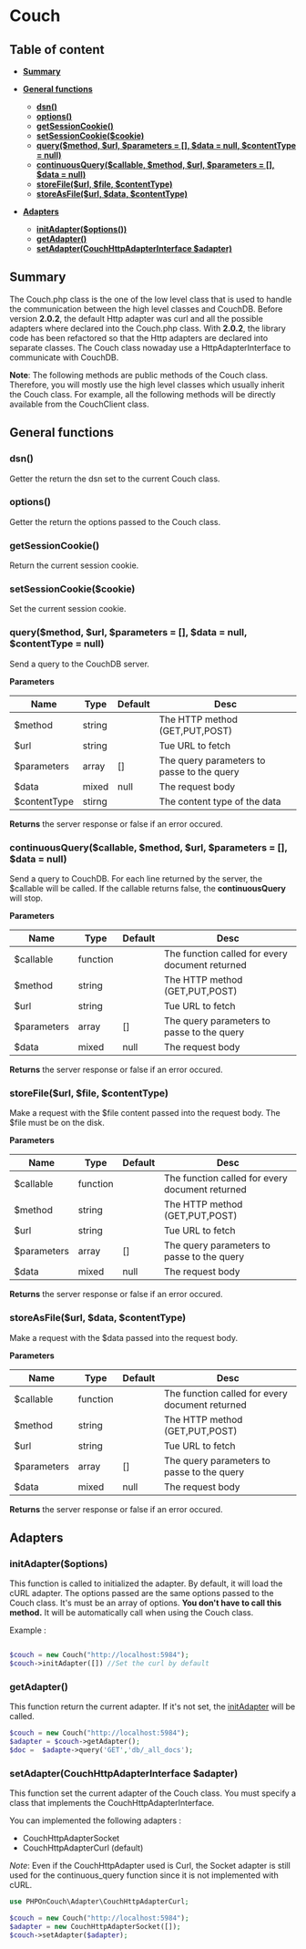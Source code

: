 # Couch

## Table of content

- [**Summary**](#summary)
- [**General functions**](#general-functions)
    + [**dsn()**](#dsn)
    + [**options()**](#options)
    + [**getSessionCookie()**](#getsessioncookie)
    + [**setSessionCookie($cookie)**](#setsessioncookiecookie)
    + [**query($method, $url, $parameters = [], $data = null, $contentType = null)**](#querymethod-url-parameters---data--null-contenttype--null)
    + [**continuousQuery($callable, $method, $url, $parameters = [], $data = null)**](#continuousquerycallable-method-url-parameters---data--null)
    + [**storeFile($url, $file, $contentType)**](#storefileurl-file-contenttype)
    + [**storeAsFile($url, $data, $contentType)**](#storeasfileurl-data-contenttype)
    
- [**Adapters**](#adapters)
    + [**initAdapter($options())**](#initadapteroptions)
    + [**getAdapter()**](#getadapter)
    + [**setAdapter(CouchHttpAdapterInterface $adapter)**](#setadaptercouchhttpadapterinterface-adapter)

## Summary

The Couch.php class is the one of the low level class that is used to handle the communication between the high level classes and CouchDB. Before version **2.0.2**, the default Http adapter was curl and all the possible adapters where declared into the Couch.php class. With **2.0.2**, the library code has been refactored so  that the Http adapters are declared into separate classes. The Couch class nowaday use a HttpAdapterInterface to communicate with CouchDB.

**Note**: The following methods are public methods of the Couch class. Therefore, you will mostly use the high level classes which usually inherit the Couch class. For example, all the following methods will be directly available from the CouchClient class.

## General functions 

### dsn()

Getter the return the dsn set to the current Couch class.

### options()

Getter the return the options passed to the Couch class.

### getSessionCookie()

Return the current session cookie.

### setSessionCookie($cookie)

Set the current session cookie.

### query($method, $url, $parameters = [], $data = null, $contentType = null)

Send a query to the CouchDB server. 

**Parameters**

| Name | Type | Default | Desc |
|---|---|---|---|
| $method | string |   | The HTTP method (GET,PUT,POST) |
| $url | string |   | Tue URL to fetch |
| $parameters | array | [] | The query parameters to passe to the query |
| $data | mixed | null | The request body | 
| $contentType | stirng |   | The content type of the data |

**Returns**  the server response or false if an error occured.

### continuousQuery($callable, $method, $url, $parameters = [], $data = null)

Send a query to CouchDB. For each line returned by the server, the $callable will be called. If the callable returns false, the **continuousQuery** will stop.

**Parameters**

| Name | Type | Default | Desc |
|---|---|---|---|
| $callable | function |   | The function called for every document returned |
| $method | string |   | The HTTP method (GET,PUT,POST) |
| $url | string |   | Tue URL to fetch |
| $parameters | array | [] | The query parameters to passe to the query |
| $data | mixed | null | The request body | 

**Returns**  the server response or false if an error occured.

### storeFile($url, $file, $contentType)

Make a request with the $file content passed into the request body. The $file must be on the disk.

**Parameters**

| Name | Type | Default | Desc |
|---|---|---|---|
| $callable | function |   | The function called for every document returned |
| $method | string |   | The HTTP method (GET,PUT,POST) |
| $url | string |   | Tue URL to fetch |
| $parameters | array | [] | The query parameters to passe to the query |
| $data | mixed | null | The request body | 

**Returns**  the server response or false if an error occured.

### storeAsFile($url, $data, $contentType)

Make a request with the $data passed into the request body.

**Parameters**

| Name | Type | Default | Desc |
|---|---|---|---|
| $callable | function |   | The function called for every document returned |
| $method | string |   | The HTTP method (GET,PUT,POST) |
| $url | string |   | Tue URL to fetch |
| $parameters | array | [] | The query parameters to passe to the query |
| $data | mixed | null | The request body | 

**Returns**  the server response or false if an error occured.

## Adapters



### initAdapter($options)

This function is called to initialized the adapter. By default, it will load the cURL adapter. The options passed are the same options passed to the Couch class. It's must be an array of options. **You don't have to call this method.** It will be automatically call when using the Couch class.

Example :

```php

$couch = new Couch("http://localhost:5984");
$couch->initAdapter([]) //Set the curl by default
```


### getAdapter()

This function return the current adapter. If it's not set, the [initAdapter](#initadapter-options) will be called. 

```php
$couch = new Couch("http://localhost:5984");
$adapter = $couch->getAdapter();
$doc =  $adapte->query('GET','db/_all_docs');
```

### setAdapter(CouchHttpAdapterInterface $adapter)

This function set the current adapter of the Couch class. You must specify a class that implements the CouchHttpAdapterInterface.

You can implemented the following adapters :

 - CouchHttpAdapterSocket
 - CouchHttpAdapterCurl (default)

*Note*: Even if the CouchHttpAdapter used is Curl, the Socket adapter is still used for the continuous_query function since it is not implemented with cURL.

```php
use PHPOnCouch\Adapter\CouchHttpAdapterCurl;

$couch = new Couch("http://localhost:5984");
$adapter = new CouchHttpAdapterSocket([]);
$couch->setAdapter($adapter);
```
